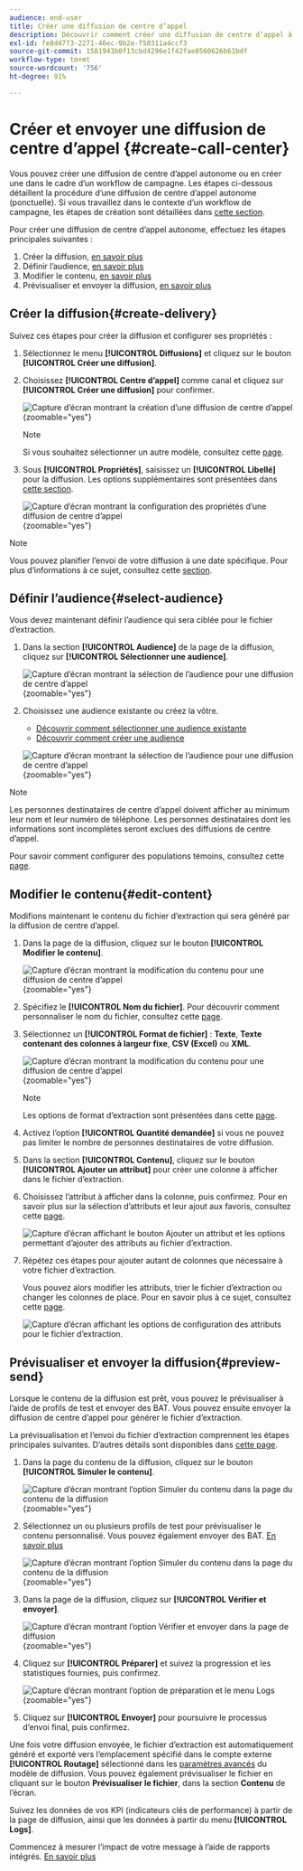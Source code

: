 ```yaml
---
audience: end-user
title: Créer une diffusion de centre d’appel
description: Découvrir comment créer une diffusion de centre d’appel à l’aide d’Adobe Campaign Web
exl-id: fe8d4773-2271-46ec-9b2e-f50311a4ccf3
source-git-commit: 1581943b0f13cbd4296e1f42fae8560626b61bdf
workflow-type: tm+mt
source-wordcount: '756'
ht-degree: 91%

---
```


# Créer et envoyer une diffusion de centre d’appel {#create-call-center}

Vous pouvez créer une diffusion de centre d’appel autonome ou en créer une dans le cadre d’un workflow de campagne. Les étapes ci-dessous détaillent la procédure d’une diffusion de centre d’appel autonome (ponctuelle). Si vous travaillez dans le contexte d’un workflow de campagne, les étapes de création sont détaillées dans [cette section](../workflows/activities/channels.md#create-a-delivery-in-a-campaign-workflow).

Pour créer une diffusion de centre d’appel autonome, effectuez les étapes principales suivantes :

1. Créer la diffusion, [en savoir plus](#create-delivery)
1. Définir l’audience, [en savoir plus](#select-audience)
1. Modifier le contenu, [en savoir plus](#edit-content)
1. Prévisualiser et envoyer la diffusion, [en savoir plus](#preview-send)

## Créer la diffusion{#create-delivery}

Suivez ces étapes pour créer la diffusion et configurer ses propriétés :

1. Sélectionnez le menu **[!UICONTROL Diffusions]** et cliquez sur le bouton **[!UICONTROL Créer une diffusion]**.

1. Choisissez **[!UICONTROL Centre d’appel]** comme canal et cliquez sur **[!UICONTROL Créer une diffusion]** pour confirmer.

   ![Capture d’écran montrant la création d’une diffusion de centre d’appel](assets/cc-create.png){zoomable="yes"}

   >[!NOTE]
   >
   >Si vous souhaitez sélectionner un autre modèle, consultez cette [page](../msg/delivery-template.md).

1. Sous **[!UICONTROL Propriétés]**, saisissez un **[!UICONTROL Libellé]** pour la diffusion. Les options supplémentaires sont présentées dans [cette section](../email/create-email.md#create-email).

   ![Capture d’écran montrant la configuration des propriétés d’une diffusion de centre d’appel](assets/cc-properties.png){zoomable="yes"}

>[!NOTE]
>
>Vous pouvez planifier l’envoi de votre diffusion à une date spécifique. Pour plus d’informations à ce sujet, consultez cette [section](../msg/gs-deliveries.md#gs-schedule).

## Définir l’audience{#select-audience}

Vous devez maintenant définir l’audience qui sera ciblée pour le fichier d’extraction.

1. Dans la section **[!UICONTROL Audience]** de la page de la diffusion, cliquez sur **[!UICONTROL Sélectionner une audience]**.

   ![Capture d’écran montrant la sélection de l’audience pour une diffusion de centre d’appel](assets/cc-audience.png){zoomable="yes"}

1. Choisissez une audience existante ou créez la vôtre.

   * [Découvrir comment sélectionner une audience existante](../audience/add-audience.md)
   * [Découvrir comment créer une audience](../audience/one-time-audience.md)

   ![Capture d’écran montrant la sélection de l’audience pour une diffusion de centre d’appel](assets/cc-audience2.png){zoomable="yes"}

>[!NOTE]
>
>Les personnes destinataires de centre d’appel doivent afficher au minimum leur nom et leur numéro de téléphone. Les personnes destinataires dont les informations sont incomplètes seront exclues des diffusions de centre d’appel.
>
>Pour savoir comment configurer des populations témoins, consultez cette [page](../audience/control-group.md).

## Modifier le contenu{#edit-content}

Modifions maintenant le contenu du fichier d’extraction qui sera généré par la diffusion de centre d’appel.

1. Dans la page de la diffusion, cliquez sur le bouton **[!UICONTROL Modifier le contenu]**.

   ![Capture d’écran montrant la modification du contenu pour une diffusion de centre d’appel](assets/cc-content0.png){zoomable="yes"}

1. Spécifiez le **[!UICONTROL Nom du fichier]**. Pour découvrir comment personnaliser le nom du fichier, consultez cette [page](../personalization/personalize.md).

1. Sélectionnez un **[!UICONTROL Format de fichier]** : **Texte**, **Texte contenant des colonnes à largeur fixe**, **CSV (Excel)** ou **XML**.

   ![Capture d’écran montrant la modification du contenu pour une diffusion de centre d’appel](assets/cc-content.png){zoomable="yes"}

   >[!NOTE]
   >
   >Les options de format d’extraction sont présentées dans cette [page](../direct-mail/content-direct-mail.md#properties).

1. Activez l’option **[!UICONTROL Quantité demandée]** si vous ne pouvez pas limiter le nombre de personnes destinataires de votre diffusion.

1. Dans la section **[!UICONTROL Contenu]**, cliquez sur le bouton **[!UICONTROL Ajouter un attribut]** pour créer une colonne à afficher dans le fichier d’extraction.

1. Choisissez l’attribut à afficher dans la colonne, puis confirmez. Pour en savoir plus sur la sélection d’attributs et leur ajout aux favoris, consultez cette [page](../get-started/attributes.md).

   ![Capture d’écran affichant le bouton Ajouter un attribut et les options permettant d’ajouter des attributs au fichier d’extraction.](assets/cc-add-attribute.png)

1. Répétez ces étapes pour ajouter autant de colonnes que nécessaire à votre fichier d’extraction.

   Vous pouvez alors modifier les attributs, trier le fichier d’extraction ou changer les colonnes de place. Pour en savoir plus à ce sujet, consultez cette [page](../direct-mail/content-direct-mail.md#content).

   ![Capture d’écran affichant les options de configuration des attributs pour le fichier d’extraction.](assets/cc-content-attributes.png)

## Prévisualiser et envoyer la diffusion{#preview-send}

Lorsque le contenu de la diffusion est prêt, vous pouvez le prévisualiser à l’aide de profils de test et envoyer des BAT. Vous pouvez ensuite envoyer la diffusion de centre d’appel pour générer le fichier d’extraction.

La prévisualisation et l’envoi du fichier d’extraction comprennent les étapes principales suivantes. D’autres détails sont disponibles dans [cette page](../direct-mail/send-direct-mail.md).

1. Dans la page du contenu de la diffusion, cliquez sur le bouton **[!UICONTROL Simuler le contenu]**.

   ![Capture d’écran montrant l’option Simuler du contenu dans la page du contenu de la diffusion](assets/cc-simulate0.png){zoomable="yes"}

1. Sélectionnez un ou plusieurs profils de test pour prévisualiser le contenu personnalisé. Vous pouvez également envoyer des BAT. [En savoir plus](../direct-mail/send-direct-mail.md#preview-dm)

   ![Capture d’écran montrant l’option Simuler du contenu dans la page du contenu de la diffusion](assets/cc-simulate.png){zoomable="yes"}

1. Dans la page de la diffusion, cliquez sur **[!UICONTROL Vérifier et envoyer]**.

   ![Capture d’écran montrant l’option Vérifier et envoyer dans la page de diffusion](assets/cc-review-send.png){zoomable="yes"}

1. Cliquez sur **[!UICONTROL Préparer]** et suivez la progression et les statistiques fournies, puis confirmez.

   ![Capture d’écran montrant l’option de préparation et le menu Logs](assets/cc-prepare.png){zoomable="yes"}

1. Cliquez sur **[!UICONTROL Envoyer]** pour poursuivre le processus d’envoi final, puis confirmez.

Une fois votre diffusion envoyée, le fichier d’extraction est automatiquement généré et exporté vers l’emplacement spécifié dans le compte externe **[!UICONTROL Routage]** sélectionné dans les [paramètres avancés](../advanced-settings/delivery-settings.md) du modèle de diffusion. Vous pouvez également prévisualiser le fichier en cliquant sur le bouton **Prévisualiser le fichier**, dans la section **Contenu** de l’écran.

Suivez les données de vos KPI (indicateurs clés de performance) à partir de la page de diffusion, ainsi que les données à partir du menu **[!UICONTROL Logs]**.

Commencez à mesurer l’impact de votre message à l’aide de rapports intégrés. [En savoir plus](../reporting/direct-mail.md)
